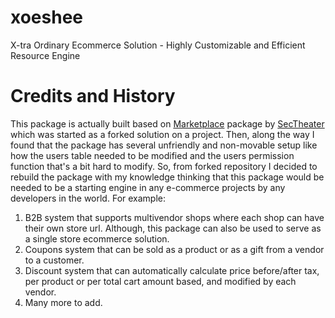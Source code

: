 # xoeshee
X-tra Ordinary Ecommerce Solution - Highly Customizable and Efficient Resource Engine

# Credits and History
This package is actually built based on [Marketplace](https://github.com/SecTheater/marketplace) package by [SecTheater](https://github.com/SecTheater) which was started as a forked solution on a project. Then, along the way I found that the package has several unfriendly and non-movable setup like how the users table needed to be modified and the users permission function that's a bit hard to modify. So, from forked repository I decided to rebuild the package with my knowledge thinking that this package would be needed to be a starting engine in any e-commerce projects by any developers in the world.
For example:
1. B2B system that supports multivendor shops where each shop can have their own store url. Although, this package can also be used to serve as a single store ecommerce solution.
2. Coupons system that can be sold as a product or as a gift from a vendor to a customer.
3. Discount system that can automatically calculate price before/after tax, per product or per total cart amount based, and modified by each vendor.
4. Many more to add.
